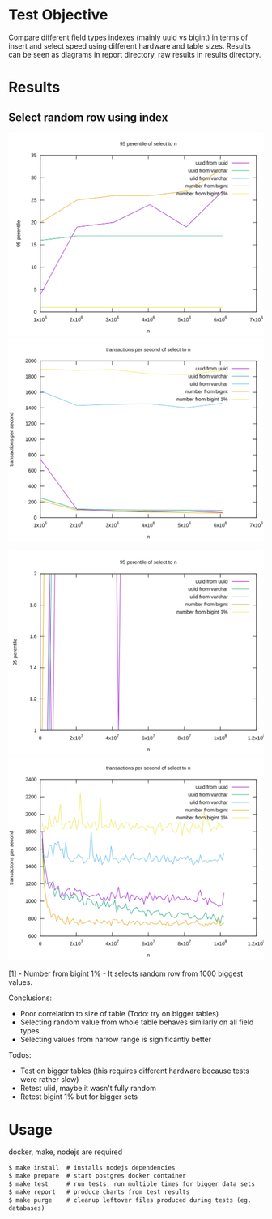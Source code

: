 Test Objective
==============

Compare different field types indexes (mainly uuid vs bigint) in terms of insert and select speed using different hardware and table sizes.
Results can be seen as diagrams in report directory, raw results in results directory.

Results
=======

Select random row using index
-----------------------------

![select p95](report/select_p95_n_x220-sdb1.svg)
![select tps](report/select_tps_n_x220-sdb1.svg)

![select p95](report/select_p95_n_x220-sda1.svg)
![select tps](report/select_tps_n_x220-sda1.svg)

[1] - Number from bigint 1% - It selects random row from 1000 biggest values.

Conclusions:
- Poor correlation to size of table (Todo: try on bigger tables)
- Selecting random value from whole table behaves similarly on all field types
- Selecting values from narrow range is significantly better

Todos:
- Test on bigger tables (this requires different hardware because tests were rather slow)
- Retest ulid, maybe it wasn't fully random
- Retest bigint 1% but for bigger sets

Usage
=====

docker, make, nodejs are required
```
$ make install  # installs nodejs dependencies
$ make prepare  # start postgres docker container
$ make test     # run tests, run multiple times for bigger data sets
$ make report   # produce charts from test results
$ make purge    # cleanup leftover files produced during tests (eg. databases)
```
